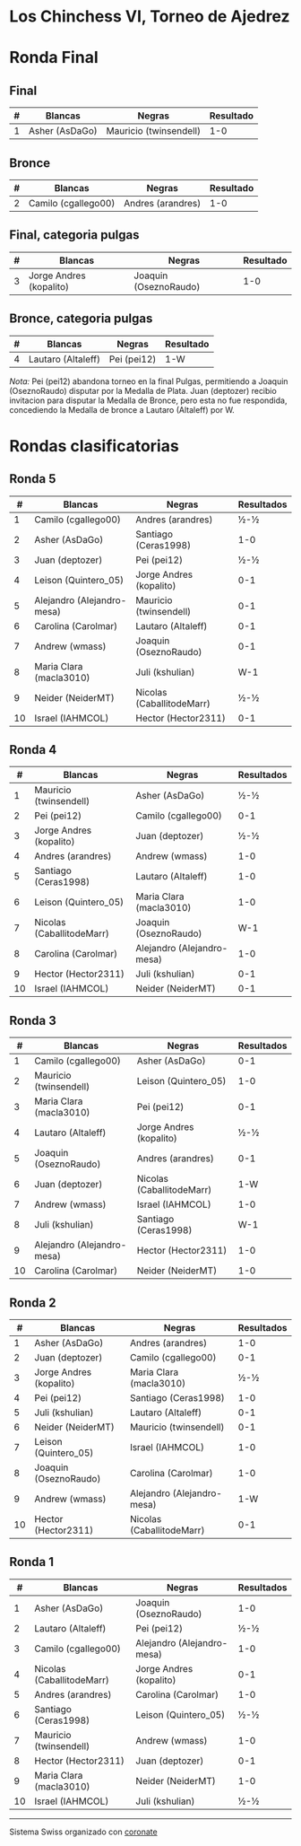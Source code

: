 # Los Chinchess VI, Torneo de Ajedrez
# Ronda Final
## Final
| # | Blancas        | Negras                 | Resultado |
|---|----------------|------------------------|-----------|
| 1 | Asher (AsDaGo) | Mauricio (twinsendell) |       1-0 |

## Bronce
| # | Blancas             | Negras            | Resultado |
|---|---------------------|-------------------|-----------|
| 2 | Camilo (cgallego00) | Andres (arandres) |       1-0 |

## Final, categoria pulgas
| # | Blancas                 | Negras                | Resultado |
|---|-------------------------|-----------------------|-----------|
| 3 | Jorge Andres (kopalito) | Joaquin (OseznoRaudo) |       1-0 |

## Bronce, categoria pulgas
| # | Blancas            | Negras      | Resultado |
|---|--------------------|-------------|-----------|
| 4 | Lautaro (Altaleff) | Pei (pei12) | 1-W       |


*Nota:* Pei (pei12) abandona torneo en la final Pulgas, permitiendo a Joaquin (OseznoRaudo) disputar por la Medalla de Plata.
Juan (deptozer) recibio invitacion para disputar la Medalla de Bronce, pero esta no fue respondida, concediendo la
Medalla de bronce a Lautaro (Altaleff) por W.

# Rondas clasificatorias
## Ronda 5
|  # | Blancas                    | Negras                    | Resultados |
|----|----------------------------|---------------------------|------------|
|  1 | Camilo (cgallego00)        | Andres (arandres)         |        ½-½ |
|  2 | Asher (AsDaGo)             | Santiago (Ceras1998)      |        1-0 |
|  3 | Juan (deptozer)            | Pei (pei12)               |        ½-½ |
|  4 | Leison (Quintero_05)       | Jorge Andres (kopalito)   |        0-1 |
|  5 | Alejandro (Alejandro-mesa) | Mauricio (twinsendell)    |        0-1 |
|  6 | Carolina (Carolmar)        | Lautaro (Altaleff)        |        0-1 |
|  7 | Andrew (wmass)             | Joaquin (OseznoRaudo)     |        0-1 |
|  8 | Maria Clara (macla3010)    | Juli (kshulian)           |        W-1 |
|  9 | Neider (NeiderMT)          | Nicolas (CaballitodeMarr) |        ½-½ |
| 10 | Israel (IAHMCOL)           | Hector (Hector2311)       |        0-1 |

## Ronda 4
|  # | Blancas                   | Negras                     | Resultados |
|----|---------------------------|----------------------------|------------|
|  1 | Mauricio (twinsendell)    | Asher (AsDaGo)             |        ½-½ |
|  2 | Pei (pei12)               | Camilo (cgallego00)        |        0-1 |
|  3 | Jorge Andres (kopalito)   | Juan (deptozer)            |        ½-½ |
|  4 | Andres (arandres)         | Andrew (wmass)             |        1-0 |
|  5 | Santiago (Ceras1998)      | Lautaro (Altaleff)         |        1-0 |
|  6 | Leison (Quintero_05)      | Maria Clara (macla3010)    |        1-0 |
|  7 | Nicolas (CaballitodeMarr) | Joaquin (OseznoRaudo)      |        W-1 |
|  8 | Carolina (Carolmar)       | Alejandro (Alejandro-mesa) |        1-0 |
|  9 | Hector (Hector2311)       | Juli (kshulian)            |        0-1 |
| 10 | Israel (IAHMCOL)          | Neider (NeiderMT)          |        0-1 |

## Ronda 3
|  # | Blancas                    | Negras                    | Resultados |
|----|----------------------------|---------------------------|------------|
|  1 | Camilo (cgallego00)        | Asher (AsDaGo)            |        0-1 |
|  2 | Mauricio (twinsendell)     | Leison (Quintero_05)      |        1-0 |
|  3 | Maria Clara (macla3010)    | Pei (pei12)               |        0-1 |
|  4 | Lautaro (Altaleff)         | Jorge Andres (kopalito)   |        ½-½ |
|  5 | Joaquin (OseznoRaudo)      | Andres (arandres)         |        0-1 |
|  6 | Juan (deptozer)            | Nicolas (CaballitodeMarr) |        1-W |
|  7 | Andrew (wmass)             | Israel (IAHMCOL)          |        1-0 |
|  8 | Juli (kshulian)            | Santiago (Ceras1998)      |        W-1 |
|  9 | Alejandro (Alejandro-mesa) | Hector (Hector2311)       |        1-0 |
| 10 | Carolina (Carolmar)        | Neider (NeiderMT)         |        1-0 |

## Ronda 2
|  # | Blancas                 | Negras                     | Resultados |
|----|-------------------------|----------------------------|------------|
|  1 | Asher (AsDaGo)          | Andres (arandres)          |        1-0 |
|  2 | Juan (deptozer)         | Camilo (cgallego00)        |        0-1 |
|  3 | Jorge Andres (kopalito) | Maria Clara (macla3010)    |        ½-½ |
|  4 | Pei (pei12)             | Santiago (Ceras1998)       |        1-0 |
|  5 | Juli (kshulian)         | Lautaro (Altaleff)         |        0-1 |
|  6 | Neider (NeiderMT)       | Mauricio (twinsendell)     |        0-1 |
|  7 | Leison (Quintero_05)    | Israel (IAHMCOL)           |        1-0 |
|  8 | Joaquin (OseznoRaudo)   | Carolina (Carolmar)        |        1-0 |
|  9 | Andrew (wmass)          | Alejandro (Alejandro-mesa) |        1-W |
| 10 | Hector (Hector2311)     | Nicolas (CaballitodeMarr)  |        0-1 |

## Ronda 1
|  # | Blancas                   | Negras                     | Resultados |
|----|---------------------------|----------------------------|------------|
|  1 | Asher (AsDaGo)            | Joaquin (OseznoRaudo)      |        1-0 |
|  2 | Lautaro (Altaleff)        | Pei (pei12)                |        ½-½ |
|  3 | Camilo (cgallego00)       | Alejandro (Alejandro-mesa) |        1-0 |
|  4 | Nicolas (CaballitodeMarr) | Jorge Andres (kopalito)    |        0-1 |
|  5 | Andres (arandres)         | Carolina (Carolmar)        |        1-0 |
|  6 | Santiago (Ceras1998)      | Leison (Quintero_05)       |        ½-½ |
|  7 | Mauricio (twinsendell)    | Andrew (wmass)             |        1-0 |
|  8 | Hector (Hector2311)       | Juan (deptozer)            |        0-1 |
|  9 | Maria Clara (macla3010)   | Neider (NeiderMT)          |        1-0 |
| 10 | Israel (IAHMCOL)          | Juli (kshulian)            |        ½-½ |

***

Sistema Swiss organizado con [coronate](https://coronate.netlify.app/)

